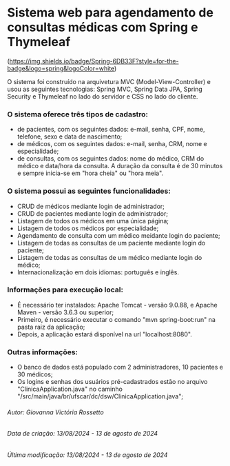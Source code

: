 # Sistema web para agendamento de consultas médicas com Spring e Thymeleaf

(https://img.shields.io/badge/Spring-6DB33F?style=for-the-badge&logo=spring&logoColor=white)

O sistema foi construído na arquivetura MVC (Model-View-Controller) e usou as seguintes tecnologias: Spring MVC, Spring Data JPA, Spring Security e Thymeleaf no lado do servidor e CSS no lado do cliente.

### O sistema oferece três tipos de cadastro:
  - de pacientes, com os seguintes dados: e-mail, senha, CPF, nome, telefone, sexo e data de nascimento;
  - de médicos, com os seguintes dados: e-mail, senha, CRM, nome e especialidade;
  - de consultas, com os seguintes dados: nome do médico, CRM do médico e data/hora da consulta. A duração da consulta é de 30 minutos e sempre inicia-se em "hora cheia" ou "hora meia".

### O sistema possui as seguintes funcionalidades:
  - CRUD de médicos mediante login de administrador;
  - CRUD de pacientes mediante login de administrador;
  - Listagem de todos os médicos em uma única página;
  - Listagem de todos os médicos por especialidade;
  - Agendamento de consulta com um médico meidante login do paciente;
  - Listagem de todas as consultas de um paciente mediante login do paciente;
  - Listagem de todas as consultas de um médico mediante login do médico;
  - Internacionalização em dois idiomas: português e inglês.

### Informações para execução local:
  - É necessário ter instalados: Apache Tomcat - versão 9.0.88, e Apache Maven - versão 3.6.3 ou superior;
  - Primeiro, é necessário executar o comando "mvn spring-boot:run" na pasta raiz da aplicação;
  - Depois, a aplicação estará disponível na url "localhost:8080".

### Outras informações:
  - O banco de dados está populado com 2 administradores, 10 pacientes e 30 médicos;
  - Os logins e senhas dos usuários pré-cadastrados estão no arquivo "ClinicaApplication.java" no caminho "/src/main/java/br/ufscar/dc/dsw/ClinicaApplication.java";

###### Autor: Giovanna Victória Rossetto
###### Data de criação: 13/08/2024 - 13 de agosto de 2024
###### Última modificação: 13/08/2024 - 13 de agosto de 2024
